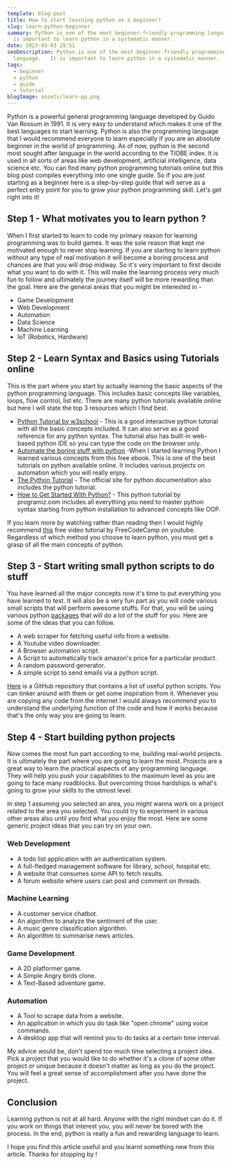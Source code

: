 ```yaml
---
template: blog-post
title: How to start learning python as a beginner?
slug: learn-python-beginner
summary: Python is one of the most beginner-friendly programming language.   It
  is important to learn python in a systematic manner.
date: 2023-03-03 19:51
seoDescription: Python is one of the most beginner-friendly programming
  language.   It is important to learn python in a systematic manner.
tags:
  - beginner
  - python
  - guide
  - tutorial
blogImage: assets/learn-pp.png
---
```

<p>Python is a powerful general programming language developed by Guido Van Rossum in 1991.  It is very easy to understand which makes it one of the best languages to start learning. Python is also the programming language that I would recommend everyone to learn especially if you are an absolute beginner in the world of programming. As of now, python is the second most sought after language in the world according to the TIOBE index. It is used in all sorts of areas like web development, artificial intelligence, data science etc. You can find many python programming tutorials online but this blog post compiles everything into one single guide. So if you are just starting as a beginner here is a step-by-step guide that will serve as a perfect entry point for you to grow your python programming skill. Let's get right into it!</p>
<!-- /wp:paragraph -->

<!-- wp:heading -->

<h2>Step 1 - What motivates you to learn python ?</h2>
<!-- /wp:heading -->

<!-- wp:paragraph -->

<p>When I first started to learn to code my primary reason for learning programming was to build games. It was the sole reason that kept me motivated enough to never stop learning. If you are starting to learn python without any type of real motivation it will become a boring process and chances are that you will drop midway. So it's very important to first decide what you want to do with it. This will make the learning process very much fun to follow and ultimately the journey itself will be more rewarding than the goal. Here are the general areas that you might be interested in - </p>
<!-- /wp:paragraph -->

<!-- wp:list -->

<ul><li>Game Development</li><li>Web Development</li><li>Automation </li><li>Data Science</li><li>Machine Learning</li><li>IoT (Robotics, Hardware)</li></ul>
<!-- /wp:list -->

<!-- wp:heading -->

<h2>Step 2 - Learn Syntax and Basics using Tutorials online</h2>
<!-- /wp:heading -->

<!-- wp:paragraph -->

<p>This is the part where you start by actually learning the basic aspects of the python programming language. This includes basic concepts like variables, loops, flow control, list etc. There are many python tutorials available online but here I will state the top 3 resources which I find best.</p>
<!-- /wp:paragraph -->

<!-- wp:list -->

<ul><li><a rel="noreferrer noopener" href="https://www.w3schools.com/python/" target="_blank">Python Tutorial by w3school</a> -  This is a good interactive python tutorial with all the basic concepts included. It can also serve as a good reference for any python syntax. The tutorial also has built-in web-based python IDE so you can type the code on the browser only.</li><li><a href="https://automatetheboringstuff.com/">Automate the boring stuff with python</a> -When I started learning Python I learned various concepts from this free ebook. This is one of the best tutorials on python available online. It includes various projects on automation which you will really enjoy. </li><li><a rel="noreferrer noopener" href="https://docs.python.org/3/tutorial/" target="_blank">The Python Tutorial</a> - The official site for python documentation also includes the python tutorial.</li><li><a rel="noreferrer noopener" href="https://www.programiz.com/python-programming/tutorial" target="_blank">How to Get Started With Python?</a> - This python tutorial by programiz.com includes all everything you need to master python syntax starting from python installation to advanced concepts like OOP.</li></ul>
<!-- /wp:list -->

<!-- wp:paragraph -->

<p>If you learn more by watching rather than reading then I would highly recommend <a rel="noreferrer noopener" href="https://www.youtube.com/watch?v=rfscVS0vtbw&amp;t=13s" target="_blank">this</a> free video tutorial by FreeCodeCamp on youtube. Regardless of which method you choose to learn python, you must get a grasp of all the main concepts of python.</p>
<!-- /wp:paragraph -->

<!-- wp:heading -->

<h2>Step 3 - Start writing small python scripts to do stuff</h2>
<!-- /wp:heading -->

<!-- wp:paragraph -->

<p>You have learned all the major concepts now it's time to put everything you have learned to test. It will also be a very fun part as you will code various small scripts that will perform awesome stuffs. For that, you will be using various python <a rel="noreferrer noopener" href="https://pypi.org/" target="_blank">packages</a> that will do a lot of the stuff for you. Here are some of the ideas that you can follow.</p>
<!-- /wp:paragraph -->

<!-- wp:list -->

<ul><li>A web scraper for fetching useful info from a website.</li><li>A Youtube video downloader.</li><li>A Browser automation script.</li><li>A Script to automatically track amazon's price for a particular product.</li><li>A random password generator.</li><li>A simple script to send emails via a python script.</li></ul>
<!-- /wp:list -->

<!-- wp:paragraph -->

<p><a rel="noreferrer noopener" href="https://github.com/ankitdobhal/Awesome-Python-Scripts" target="_blank">Here</a> is a GitHub repository that contains a list of useful python scripts. You can tinker around with them or get some inspiration from it. Whenever you are copying any code from the internet I would always recommend you to understand the underlying function of the code and how it works because that's the only way you are going to learn.</p>
<!-- /wp:paragraph -->

<!-- wp:heading -->

<h2>Step 4 - Start building python projects</h2>
<!-- /wp:heading -->

<!-- wp:paragraph -->

<p>Now comes the most fun part according to me, building<strong> </strong>real-world projects. It is ultimately the part where you are going to learn the most. Projects are a great way to learn the practical aspects of any programming language. They will help you push your capabilities to the maximum level as you are going to face many roadblocks. But overcoming those hardships is what's going to grow your skills to the utmost level.</p>
<!-- /wp:paragraph -->

<!-- wp:paragraph -->

<p>In step 1 assuming you selected an area, you might wanna work on a project related to the area you selected.  You could try to experiment in various other areas also until you find what you enjoy the most. Here are some generic project ideas that you can try on your own.</p>
<!-- /wp:paragraph -->

<!-- wp:heading {"level":3} -->

<h3>Web Development </h3>
<!-- /wp:heading -->

<!-- wp:list -->

<ul><li>A todo list application with an authentication system.</li><li>A full-fledged management software for library, school, hospital etc.</li><li>A website that consumes some API to fetch results.</li><li>A forum website where users can post and comment on threads.</li></ul>
<!-- /wp:list -->

<!-- wp:heading {"level":3} -->

<h3>Machine Learning</h3>
<!-- /wp:heading -->

<!-- wp:list -->

<ul><li>A customer service chatbot.</li><li>An algorithm to analyze the sentiment of the user.</li><li>A music genre classification algorithm.</li><li>An algorithm to summarise news articles.</li></ul>
<!-- /wp:list -->

<!-- wp:heading {"level":3} -->

<h3>Game Development</h3>
<!-- /wp:heading -->

<!-- wp:list -->

<ul><li>A 2D platformer game.</li><li>A Simple Angry birds clone.</li><li>A Text-Based adventure game.</li></ul>
<!-- /wp:list -->

<!-- wp:heading {"level":3} -->

<h3>Automation</h3>
<!-- /wp:heading -->

<!-- wp:list -->

<ul><li>A Tool to scrape data from a website.</li><li>An application in which you do task like "open chrome" using voice commands.</li><li>A desktop app that will remind you to do tasks at a certain time interval.</li></ul>
<!-- /wp:list -->

<!-- wp:paragraph -->

<p>My advice would be, don't spend too much time selecting a project idea. Pick a project that you would like to do whether it's a clone of some other project or unique because it doesn't matter as long as you do the project. You will feel a great sense of accomplishment after you have done the project.</p>
<!-- /wp:paragraph -->

<!-- wp:heading -->

<h2>Conclusion</h2>
<!-- /wp:heading -->

<!-- wp:paragraph -->

<p>Learning python is not at all hard. Anyone with the right mindset can do it. If you work on things that interest you, you will never be bored with the process. In the end, python is really a fun and rewarding language to learn.</p>
<!-- /wp:paragraph -->

<!-- wp:paragraph -->

<p>I hope you find this article useful and you learnt something new from this article. Thanks for stopping by !</p>
<!-- /wp:paragraph -->